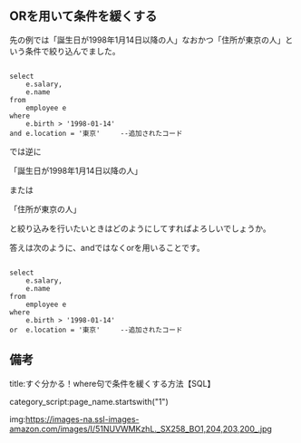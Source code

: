 
##  ORを用いて条件を緩くする


先の例では「誕生日が1998年1月14日以降の人」なおかつ「住所が東京の人」という条件で絞り込んでました。

<pre><code>
select
    e.salary,
    e.name
from
    employee e
where
    e.birth > '1998-01-14'
and e.location = '東京'     --追加されたコード
</code></pre>

では逆に

「誕生日が1998年1月14日以降の人」

または

「住所が東京の人」

と絞り込みを行いたいときはどのようにしてすればよろしいでしょうか。

答えは次のように、andではなくorを用いることです。

<pre><code>
select
    e.salary,
    e.name
from
    employee e
where
    e.birth > '1998-01-14'
or  e.location = '東京'     --追加されたコード
</code></pre>









## 備考

title:すぐ分かる！where句で条件を緩くする方法【SQL】

category_script:page_name.startswith("1")


img:https://images-na.ssl-images-amazon.com/images/I/51NUVWMKzhL._SX258_BO1,204,203,200_.jpg
